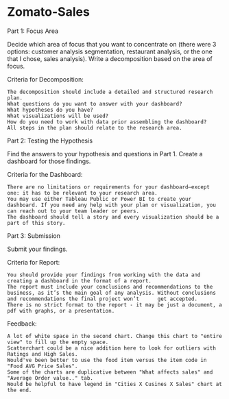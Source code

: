 # Zomato-Sales

Part 1: Focus Area

  Decide which area of focus that you want to concentrate on (there were 3 options: customer analysis segmentation, restaurant analysis, or the one that I chose, sales analysis).
  Write a decomposition based on the area of focus.
  
   Criteria for Decomposition:

    The decomposition should include a detailed and structured research plan. 
    What questions do you want to answer with your dashboard? 
    What hypotheses do you have? 
    What visualizations will be used? 
    How do you need to work with data prior assembling the dashboard?
    All steps in the plan should relate to the research area. 

  Part 2: Testing the Hypothesis

  Find the answers to your hypothesis and questions in Part 1. Create a dashboard for those findings. 

  Criteria for the Dashboard:

    There are no limitations or requirements for your dashboard—except one: it has to be relevant to your research area.
    You may use either Tableau Public or Power BI to create your dashboard. If you need any help with your plan or visualization, you can reach out to your team leader or peers.
    The dashboard should tell a story and every visualization should be a part of this story.

  Part 3: Submission

  Submit your findings.

  Criteria for Report:

    You should provide your findings from working with the data and creating a dashboard in the format of a report.
    The report must include your conclusions and recommendations to the business, as it’s the main goal of any analysis. Without conclusions and recommendations the final project won’t      get accepted.
    There is no strict format to the report - it may be just a document, a pdf with graphs, or a presentation.

   Feedback:
   
    A lot of white space in the second chart. Change this chart to "entire view" to fill up the empty space. 
    Scatterchart could be a nice addition here to look for outliers with Ratings and High Sales. 
    Would've been better to use the food item versus the item code in "Food AVG Price Sales". 
    Some of the charts are duplicative between "What affects sales" and "Average Order value.." tab. 
    Would be helpful to have legend in "Cities X Cusines X Sales" chart at the end. 
